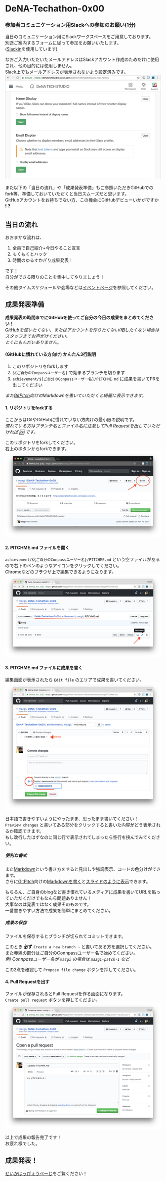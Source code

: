 # DeNA-Techathon-0x00

### 参加者コミュニケーション用Slackへの参加のお願い(1分)

当日のコミュニケーション用にSlackワークスペースをご用意しております。  
別途ご案内するフォームに従って参加をお願いいたします。  
([Slackin](https://github.com/rauchg/slackin)を使用しています)

なおご入力いただいたメールアドレスはSlackアカウント作成のためだけに使用され、他の目的には使用しません。  
Slack上でもメールアドレスが表示されないよう設定済みです。
![](images/image_0101.png)

また以下の「当日の流れ」や「成果発表準備」もご参照いただきGitHubでのfork等、準備しておいていただくと当日スムーズだと思います。  
GitHubアカウントをお持ちでない方、この機会にGitHubデビューいかがですか :exclamation: :question:

## 当日の流れ

おおまかな流れは、

1. 全員で自己紹介+今日やること宣言
1. もくもくとハック
1. 時間のゆるすかぎり成果発表！

です！  
自分ができる限りのことを集中してやりましょう！

その他タイムスケジュールや会場などは[イベントページ](https://denatechstudio.connpass.com/event/72710/)を参照してください。

## 成果発表準備

**成果発表の時間までにGitHubを使ってご自分の今日の成果をまとめてください！**  
*GitHubを使いたくない、またはアカウントを作りたくない/晒したくない場合はスタッフまでお声がけください。*  
*とくにもんだいありません。*

#### (GitHubに慣れている方向け) かんたん3行説明

1. このリポジトリをforkします
1. `${ご自分のConpassユーザー名}` で始まるブランチを切ります
1. `achievement/${ご自分のConpassユーザー名}/PITCHME.md` に成果を書いてPRを出してください

*また[GitPitch](https://github.com/gitpitch/gitpitch/wiki)向けのMarkdownを書いていただくと綺麗に表示できます。*

#### 1. リポジトリをforkする

ここからはGitやGitHubに慣れていない方向けの最小限の説明です。  
*慣れている方はブランチ名とファイル名に注意してPull Requestを出していただければ :ok: です。*

このリポジトリをforkしてください。  
右上のボタンからforkできます。  
![](images/image_0001.png)

#### 2. PITCHME.md ファイルを開く

`achievement/${ご自分のConpassユーザー名}/PITCHME.md` という空ファイルがあるので右下のペンのようなアイコンをクリックしてください。  
Chromeなどのブラウザ上で編集できるようになります。  
![](images/image_0011.png)

#### 3. PITCHME.md ファイルに成果を書く

編集画面が表示されたら `Edit file` のエリアで成果を書いてください。  
![](images/image_0021.png)

日本語で書きやすいようにやったまま、思ったまま書いてください！  
`Preview changes` と書いてある部分をクリックすると書いた内容がどう表示されるか確認できます。  
もし改行したはずなのに同じ行で表示されてしまったら空行を挟んでみてください。

##### 便利な書式

また[Markdown](https://guides.github.com/features/mastering-markdown/)という書き方をすると見出しや強調表示、コードの色分けができます。  
さらに[GitPitch](https://github.com/gitpitch/gitpitch/wiki)向けの[Markdownを書く](https://github.com/gitpitch/gitpitch/blob/master/PITCHME.md)と[スライドのように表示](https://gitpitch.com/gitpitch/gitpitch#/)できます。

もちろん、ご自身のblogなど書き慣れているメディアに成果を書いてURLを貼っていただくだけでもなんら問題ありません！  
大事なのは発表ではなく成果そのものです。  
一番書きやすい方法で成果を簡単にまとめてください。

##### 成果の保存

ファイルを保存するとブランチが切られてコミットできます。

このとき **必ず** `Create a new branch ~` と書いてある方を選択してください。  
また赤線の部分はご自分のConnpassユーザー名で始めてください。  
*例) Connpassユーザー名が `mazgi` の場合は `mazgi-patch-1` など*

この2点を確認して `Propose file change` ボタンを押してください。

#### 4. Pull Requestを出す

ファイルが保存されるとPull Requestを作る画面になります。  
`Create pull request` ボタンを押してください。  
![](images/image_0031.png)

以上で成果の報告完了です！  
お疲れ様でした。

## 成果発表！

[せいかはっぴょうぺーじ](achievement/README.md)をご覧ください！
